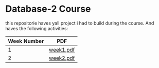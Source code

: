 # Database-2 Course 
this repositorie haves yall project i had to build during the course. And haves the following activities:

| Week Number       | PDF                                                               |
| ----------------- | ------------------------------------------------------------------ |
| 1 | [week1.pdf](/week1/Laboratorio1-%20Angel%20Gabriel%20Ortega.pdf) |
| 2 | [week2.pdf](/week2/C.2%20Laboratorio%20Semana%202-%20Angel%20Gabriel%20Ortega.pdf) |

